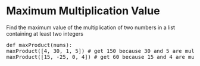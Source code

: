 # Maximum Multiplication Value
Find the maximum value of the multiplication of two numbers in a list containing at least two integers
<pre>
def maxProduct(nums):  
maxProduct([4, 30, 1, 5]) # get 150 because 30 and 5 are multiplied to get the maximum  
maxProduct([15, -25, 0, 4]) # get 60 because 15 and 4 are multiplied to get the maximum
</pre>
